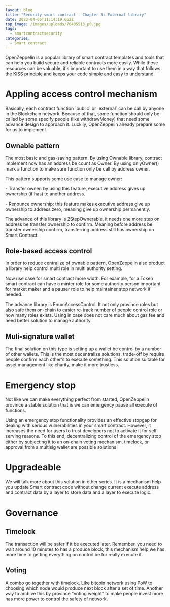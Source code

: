 ```yaml
---
layout: blog
title: "Security smart contract - Chapter 3: External library"
date: 2023-04-05T11:14:19.662Z
top_image: /images/uploads/76405513_p0.jpg
tags:
  - smartcontractsecurity
categories:
  - Smart contract
---
```

OpenZeppelin is a popular library of smart contract templates and tools that can help you build secure and reliable contracts more easily. While these resources can be valuable, it's important to use them in a way that follows the KISS principle and keeps your code simple and easy to understand.

<!-- more -->

# Appling access control mechanism

Basically, each contract function \`public\` or \`external\` can be call by anyone in the Blockchain network. Because of that, some function should only be called by some specify people (like withdrawMoney) that need some advance design to approach it. Luckily, OpenZeppelin already prepare some for us to implement.

## Ownable pattern

The most basic and gas-saving pattern. By using Ownable library, contract implement now has an address be count as Owner. By using onlyOwner() mark a function to make sure function only be call by address owner.

This pattern supports some use case to manage owner:

\-﻿ Transfer owner: by using this feature, executive address gives up ownership (if has) to another address.

\-﻿ Renounce ownership: this feature makes executive address give up ownership to address zero, meaning give up ownership permanently.

The advance of this library is 2StepOwnerable, it needs one more step on address be transfer ownership to confirm. Meaning before address be transfer ownership confirm, transferring address still has ownership on Smart Contract.

## Role-based access control

In order to reduce centralize of ownable pattern, OpenZeppelin also product a library help control multi role in multi authority setting.

Now use case for smart contract more width. For example, for a Token smart contract can have a minter role for some authority person important for market maker and a pauser role to help maintainer stop network if needed.

The advance library is EnumAccessControl. It not only province roles but also safe them on-chain to easier re-track number of people control role or how many roles exists. Using in case does not care much about gas fee and need better solution to manage authority.

## Muli-signature wallet

The final solution on this type is setting up a wallet be control by a number of other wallets. This is the most decentralize solutions, trade-off by require people confirm each other's to execute something. This solution suitable for asset management like charity, make it more trustless.

# Emergency stop

Not like we can make everything perfect from started, OpenZeppelin province a stable solution that is we can emergency pause all execute of functions.

Using an emergency stop functionality provides an effective stopgap for dealing with serious vulnerabilities in your smart contract. However, it increases the need for users to trust developers not to activate it for self-serving reasons. To this end, decentralizing control of the emergency stop either by subjecting it to an on-chain voting mechanism, timelock, or approval from a multisig wallet are possible solutions.

# Upgradeable

We will talk more about this solution in other series. It is a mechanism help you update Smart contract code without change current execute address and contract data by a layer to store data and a layer to execute logic.

# Governance

## Timelock

The transaction will be safer if it be executed later. Remember, you need to wait around 10 minutes to has a produce block, this mechanism help we has more time to getting everything on control be for really execute it.

## Voting

A combo go together with timelock. Like bitcoin network using PoW to choosing which node would produce next block after a set of time. Another way to archive this by province "voting weight" to make people invest more has more power to control the safety of network.